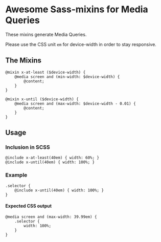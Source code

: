 # Awesome Sass-mixins for Media Queries

These mixins generate Media Queries.

Please use the CSS unit `em` for device-width in order to stay responsive.

## The Mixins

	@mixin x-at-least ($device-width) {
		@media screen and (min-width: $device-width) {
			@content;
		}
	}

	@mixin x-until ($device-width) {
		@media screen and (max-width: $device-width - 0.01) {
			@content;
		}
	}


## Usage

### Inclusion in SCSS

	@include x-at-least(40em) { width: 60%; }
	@include x-until(40em) { width: 100%; }

### Example

	.selector {
		@include x-until(40em) { width: 100%; }
	}

#### Expected CSS output

	@media screen and (max-width: 39.99em) {
		.selector {
			width: 100%;
		}
	}
